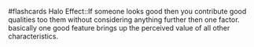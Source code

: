 #flashcards 
Halo Effect::If someone looks good then you contribute good qualities too them without considering anything further then one factor. basically one good feature brings up the perceived value of all other characteristics.